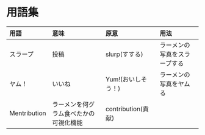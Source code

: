 # 用語集

|用語|意味|原意|用法|
|:--|:--|:--|:--|
|スラープ|投稿|slurp(すする)|ラーメンの写真をスラープする|
|ヤム！|いいね|Yum!(おいしそう！)|ラーメンの写真をヤムる|
|Mentribution|ラーメンを何グラム食べたかの可視化機能|contribution(貢献)|